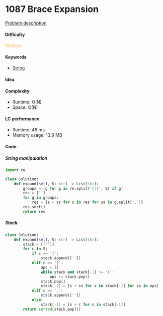 1087 Brace Expansion
=======================
[Problem description](https://leetcode.com/problems/brace-expansion/)

#### Difficulty
<span style="color:#FABC60">Medium</span>

#### Keywords
- [String](../categories/strings.md)

#### Idea

#### Complexity
- Runtime: O(N) 
- Space: O(N)

#### LC performance
- Runtime: 48 ms
- Memory usage: 13.9 MB

#### Code
##### String manipulation
```python
import re

class Solution:
    def expand(self, S: str) -> List[str]:
        groups = [g for g in re.split('{|}', S) if g]
        res = ['']
        for g in groups:
            res = [s + ss for s in res for ss in g.split(',')]
        res.sort()
        return res
```

##### Stack
```python
class Solution:
    def expand(self, S: str) -> List[str]:
        stack = [['']]
        for c in S:
            if c == '{':
                stack.append([''])
            elif c == '}':
                ops = []
                while stack and stack[-1] != '{':
                    ops += stack.pop()
                stack.pop()
                stack[-1] = [s + ss for s in stack[-1] for ss in ops]                    
            elif c == ',':
                stack.append([''])
            else:
                stack[-1] = [s + c for s in stack[-1]]
        return sorted(stack.pop())
```
